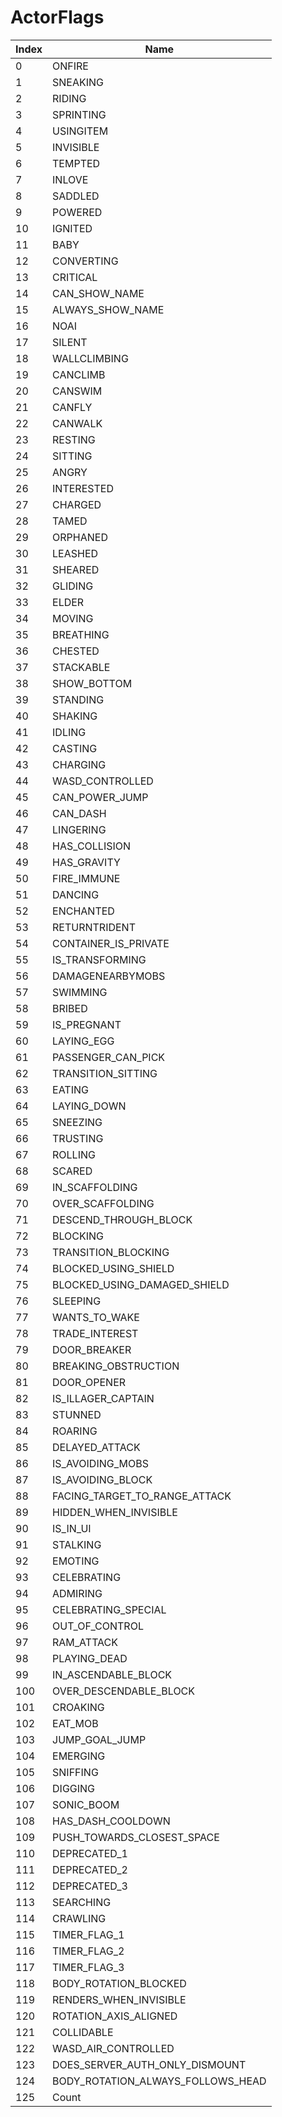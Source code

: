 # ActorFlags

Index | Name
--- | ---
0 | ONFIRE
1 | SNEAKING
2 | RIDING
3 | SPRINTING
4 | USINGITEM
5 | INVISIBLE
6 | TEMPTED
7 | INLOVE
8 | SADDLED
9 | POWERED
10 | IGNITED
11 | BABY
12 | CONVERTING
13 | CRITICAL
14 | CAN_SHOW_NAME
15 | ALWAYS_SHOW_NAME
16 | NOAI
17 | SILENT
18 | WALLCLIMBING
19 | CANCLIMB
20 | CANSWIM
21 | CANFLY
22 | CANWALK
23 | RESTING
24 | SITTING
25 | ANGRY
26 | INTERESTED
27 | CHARGED
28 | TAMED
29 | ORPHANED
30 | LEASHED
31 | SHEARED
32 | GLIDING
33 | ELDER
34 | MOVING
35 | BREATHING
36 | CHESTED
37 | STACKABLE
38 | SHOW_BOTTOM
39 | STANDING
40 | SHAKING
41 | IDLING
42 | CASTING
43 | CHARGING
44 | WASD_CONTROLLED
45 | CAN_POWER_JUMP
46 | CAN_DASH
47 | LINGERING
48 | HAS_COLLISION
49 | HAS_GRAVITY
50 | FIRE_IMMUNE
51 | DANCING
52 | ENCHANTED
53 | RETURNTRIDENT
54 | CONTAINER_IS_PRIVATE
55 | IS_TRANSFORMING
56 | DAMAGENEARBYMOBS
57 | SWIMMING
58 | BRIBED
59 | IS_PREGNANT
60 | LAYING_EGG
61 | PASSENGER_CAN_PICK
62 | TRANSITION_SITTING
63 | EATING
64 | LAYING_DOWN
65 | SNEEZING
66 | TRUSTING
67 | ROLLING
68 | SCARED
69 | IN_SCAFFOLDING
70 | OVER_SCAFFOLDING
71 | DESCEND_THROUGH_BLOCK
72 | BLOCKING
73 | TRANSITION_BLOCKING
74 | BLOCKED_USING_SHIELD
75 | BLOCKED_USING_DAMAGED_SHIELD
76 | SLEEPING
77 | WANTS_TO_WAKE
78 | TRADE_INTEREST
79 | DOOR_BREAKER
80 | BREAKING_OBSTRUCTION
81 | DOOR_OPENER
82 | IS_ILLAGER_CAPTAIN
83 | STUNNED
84 | ROARING
85 | DELAYED_ATTACK
86 | IS_AVOIDING_MOBS
87 | IS_AVOIDING_BLOCK
88 | FACING_TARGET_TO_RANGE_ATTACK
89 | HIDDEN_WHEN_INVISIBLE
90 | IS_IN_UI
91 | STALKING
92 | EMOTING
93 | CELEBRATING
94 | ADMIRING
95 | CELEBRATING_SPECIAL
96 | OUT_OF_CONTROL
97 | RAM_ATTACK
98 | PLAYING_DEAD
99 | IN_ASCENDABLE_BLOCK
100 | OVER_DESCENDABLE_BLOCK
101 | CROAKING
102 | EAT_MOB
103 | JUMP_GOAL_JUMP
104 | EMERGING
105 | SNIFFING
106 | DIGGING
107 | SONIC_BOOM
108 | HAS_DASH_COOLDOWN
109 | PUSH_TOWARDS_CLOSEST_SPACE
110 | DEPRECATED_1
111 | DEPRECATED_2
112 | DEPRECATED_3
113 | SEARCHING
114 | CRAWLING
115 | TIMER_FLAG_1
116 | TIMER_FLAG_2
117 | TIMER_FLAG_3
118 | BODY_ROTATION_BLOCKED
119 | RENDERS_WHEN_INVISIBLE
120 | ROTATION_AXIS_ALIGNED
121 | COLLIDABLE
122 | WASD_AIR_CONTROLLED
123 | DOES_SERVER_AUTH_ONLY_DISMOUNT
124 | BODY_ROTATION_ALWAYS_FOLLOWS_HEAD
125 | Count